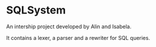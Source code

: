 # SQLSystem

An intership project developed by Alin and Isabela.

It contains a lexer, a parser and a rewriter for SQL queries.
